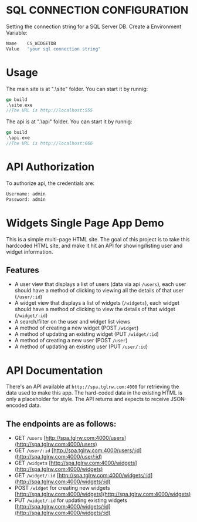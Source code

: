 # SQL CONNECTION CONFIGURATION

Setting the connection string for a SQL Server DB.
Create a Environment Variable:

```go
Name    CS_WIDGETDB
Value   "your sql connection string"
```

# Usage
The main site is at ".\site\" folder. You can start it by runnig:
```go
go build
.\site.exe
//The URL is http://localhost:555
```

The api is at ".\api\" folder. You can start it by runnig:
```go
go build
.\api.exe
//The URL is http://localhost:666
```

# API Authorization
To authorize api, the credentials are:
```go
Username: admin
Password: admin
```

# Widgets Single Page App Demo
This is a simple multi-page HTML site. The goal of this project is to take this hardcoded HTML site, and make it hit an API for showing/listing user and widget information. 

## Features
- A user view that displays a list of users (data via api `/users`), each user should have a method of clicking to viewing all the details of that user (`/user/:id`)
- A widget view that displays a list of widgets (`/widgets`), each widget should have a method of clicking to view the details of that widget (`/widget/:id`)
- A search/filter on the user and widget list views
- A method of creating a new widget (POST `/widget`)
- A method of updating an existing widget (PUT `/widget/:id`)
- A method of creating a new user (POST `/user`)
- A method of updating an existing user (PUT `/user/:id`)


# API Documentation
There's an API available at `http://spa.tglrw.com:4000` for retrieving the data used to make this app. The hard-coded data in the existing HTML is only a placeholder for style. The API returns and expects to receive JSON-encoded data.


## The endpoints are as follows:
- GET `/users` [http://spa.tglrw.com:4000/users](http://spa.tglrw.com:4000/users)
- GET `/user/:id` [http://spa.tglrw.com:4000/users/:id](http://spa.tglrw.com:4000/user/:id)
- GET `/widgets` [http://spa.tglrw.com:4000/widgets](http://spa.tglrw.com:4000/widgets)
- GET `/widget/:id` [http://spa.tglrw.com:4000/widgets/:id](http://spa.tglrw.com:4000/widgets/:id)
- POST `/widget` for creating new widgets [http://spa.tglrw.com:4000/widgets](http://spa.tglrw.com:4000/widgets)
- PUT `/widget/:id` for updating existing widgets [http://spa.tglrw.com:4000/widgets/:id](http://spa.tglrw.com:4000/widgets/:id)

